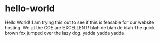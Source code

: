 # hello-world
Hello World!
I am trying this out to see if this is feasable for our website hosting. We at the COE are EXCELLENT!
blah de blah de blah
The quick brown fox jumped over the lazy dog.
yadda yadda yadda
